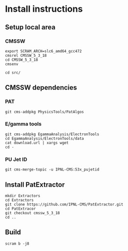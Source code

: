 Install instructions
===========================

Setup local area
----------------

### CMSSW

    export SCRAM_ARCH=slc6_amd64_gcc472
    cmsrel CMSSW_5_3_18
    cd CMSSW_5_3_18
    cmsenv

    cd src/

CMSSW dependencies
------------------

### PAT

    git cms-addpkg PhysicsTools/PatAlgos

### E/gamma tools

    git cms-addpkg EgammaAnalysis/ElectronTools
    cd EgammaAnalysis/ElectronTools/data
    cat download.url | xargs wget
    cd -

### PU Jet ID

    git cms-merge-topic -u IPNL-CMS:53x_pujetid

Install PatExtractor
--------------------

    mkdir Extractors
    cd Extractors
    git clone https://github.com/IPNL-CMS/PatExtractor.git
    cd PatExtracor
    git checkout cmssw_5_3_18
    cd ..

## Build

    scram b -j8
